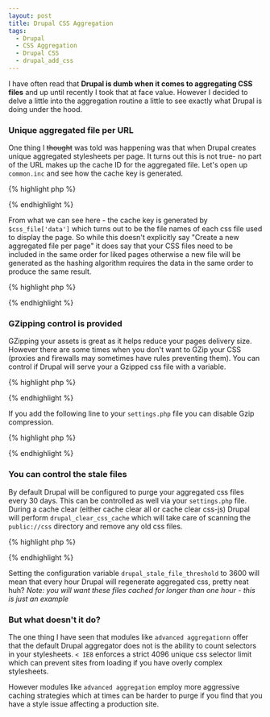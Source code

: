 ```yaml
---
layout: post
title: Drupal CSS Aggregation
tags:
  - Drupal
  - CSS Aggregation
  - Drupal CSS
  - drupal_add_css
---
```


I have often read that **Drupal is dumb when it comes to aggregating CSS files** and up until recently I took that at face value. However I decided to delve a little into the aggregation routine a little to see exactly what Drupal is doing under the hood.

### Unique aggregated file per URL

One thing I <del>thought</del> was told was happening was that when Drupal creates unique aggregated stylesheets per page. It turns out this is not true- no part of the URL makes up the cache ID for the aggregated file. Let's open up `common.inc` and see how the cache key is generated.

{% highlight php %}
<?php
function drupal_build_css_cache($css) {
  # .. snip
  $css_data = array();
  foreach ($css as $css_file) {
    $css_data[] = $css_file['data'];
  }
  $key = hash('sha256', serialize($css_data));

  # ... snip
  // Save the updated map.
  $map[$key] = $uri;
  variable_set('drupal_css_cache_files', $map);
}
?>
{% endhighlight %}

From what we can see here - the cache key is generated by `$css_file['data']` which turns out to be the file names of each css file used to display the page. So while this doesn't explicitly say "Create a new aggregated file per page" it does say that your CSS files need to be included in the same order for liked pages otherwise a new file will be generated as the hashing algorithm requires the data in the same order to produce the same result.

{% highlight php %}
<?php
$array = array('test', 'test2', 'test3');
// bool (false)
var_dump(hash('sha256', serialize($array)) == hash('sha256', serialize(array_reverse($array))));
?>
{% endhighlight %}

### GZipping control is provided

GZipping your assets is great as it helps reduce your pages delivery size. However there are some times when you don't want to GZip your CSS (proxies and firewalls may sometimes have rules preventing them). You can control if Drupal will serve your a Gzipped css file with a variable.

{% highlight php %}
<?php
  if (variable_get('css_gzip_compression', TRUE) && variable_get('clean_url', 0) && extension_loaded('zlib')) {
    # ... snip
?>
{% endhighlight %}

If you add the following line to your `settings.php` file you can disable Gzip compression.

{% highlight php %}
<?php
// settings.php
$conf['css_gzip_compression'] = FALSE;
?>
{% endhighlight %}

### You can control the stale files

By default Drupal will be configured to purge your aggregated css files every 30 days. This can be controlled as well via your `settings.php` file. During a cache clear (either cache clear all or cache clear css-js) Drupal will perform `drupal_clear_css_cache` which will take care of scanning the `public://css` directory and remove any old css files.

{% highlight php %}
<?php
// settings.php
$conf['drupal_stale_file_threshold'] = 3600;
?>
{% endhighlight %}

Setting the configuration variable `drupal_stale_file_threshold` to 3600 will mean that every hour Drupal will regenerate aggregated css, pretty neat huh? *Note: you will want these files cached for longer than one hour - this is just an example*

### But what doesn't it do?

The one thing I have seen that modules like `advanced aggregationn` offer that the default Drupal aggregator does not is the ability to count selectors in your stylesheets. `< IE8` enforces a strict 4096 unique css selector limit which can prevent sites from loading if you have overly complex stylesheets.

However modules like `advanced aggregation` employ more aggressive caching strategies which at times can be harder to purge if you find that you have a style issue affecting a production site.
